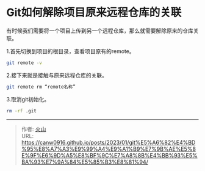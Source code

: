 # Git如何解除项目原来远程仓库的关联


有时候我们需要将一个项目上传到另一个远程仓库，那么就需要解除原来的仓库关联。

1.首先切换到项目的根目录，查看项目原有的remote。

```bash
git remote -v
```

2.接下来就是接触与原来远程仓库的关联。

```bash
git remote rm “remote名称”
```

3.取消git初始化。

```bash
rm -rf .git
```


---

> 作者: [火山](https://canw0916.github.io/)  
> URL: https://canw0916.github.io/posts/2023/01/git%E5%A6%82%E4%BD%95%E8%A7%A3%E9%99%A4%E9%A1%B9%E7%9B%AE%E5%8E%9F%E6%9D%A5%E8%BF%9C%E7%A8%8B%E4%BB%93%E5%BA%93%E7%9A%84%E5%85%B3%E8%81%94/  


